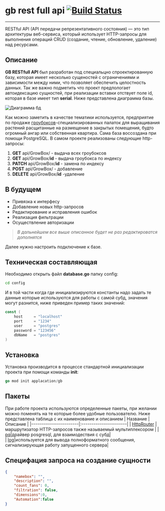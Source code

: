 # gb rest full api [![Build Status](https://travis-ci.org/joemccann/dillinger.svg?branch=master)](https://travis-ci.org/joemccann/dillinger)
***
RESTful API (API передачи репрезентативного состояния) — это тип архитектуры веб-сервиса, который использует HTTP-запросы для выполнения операций CRUD (создание, чтение, обновление, удаление) над ресурсами. 

## Описание
__GB RESTfull API__ был разработан под специальцно спроектированную базу, которая имеет несколько сущеностей с ограничениями и зависимости между ними, что позволяет обеспечить целостность данных. Так же важно подметить что проект предпологает автоидексацию сущностей, при реализации вставки отствует поле id, которая в базе имеет тип __serial__. Ниже представлена диаграмма базы. 

![Диаграмма бд](https://cdn.discordapp.com/attachments/1217879745903988838/1217879775851446342/TOlKk6PABbM.png?ex=6605a1ed&is=65f32ced&hm=107f7bee27cc73bda6e7c815755a5d3f6b0fd5b137f0090f760a683be999c1b9&)

Как можно заметить в качестве тематики используется, предприятие по продаже [гроубоксов](https://en.wikipedia.org/wiki/Grow_box)-специализированных палаток для выращивания растений расщитанные на размещение в закрытых помещения, будто огромный ангар или собственная квартира. Сама база воссоздана при помощи PostgreSQL. В самом проекте реализованы следующие http-запросы:


1. __GET__ api/GrowBox/ - выдача всех гроубоксов
2. __GET__ api/GrowBox/__id__ - выдача гроубокса по индексу
3. __PATCH__ api/GrowBox/__id__ - замена по индексу
4. __POST__  api/GrowBox/ - добавление 
5. __DELETE__ api/GrowBox/__id__ -удаление

## В будущем

- Привязка к интерфесу 
- Добавление новых http-запросов
- Редактирование и исправления ошибок
- Реализация фильтрации
- Осуществление авторизации

>_В дальнейшем все выше описанное будет не раз редактироватся дополнятся_



Далее нужно настроить подключение к базе.

## Техническая составляющая

Необходимо открыть файл __database.go__ папку config:
```sh
cd config
```
И в той части когда где инициализируются константы надо задать те данные которые используются для работы с самой субд, значения могут разнится, ниже приведен пример таких значений:
```go
const (
	host     = "localhost"
	port     = "1234"
	user     = "postgres"
	password = "123456"
	dbName   = "postgres"
)
```

## Установка
Установка производится в процессе стандартной инициализации проекта при помощи команды __init__:
```go
go mod init applacation/gb
```

## Пакеты
При работе проекта используются определенные пакеты, при желании можно поменять на те которые более удобные пользователю. Ниже представлена таблица с их наименование и описанием
|        Название        |        Описание        |
|------------------------|:-----------------------|
| [HttpRouter](https://github.com/julienschmidt/httprouter) | маршрутизатор HTTP-запросов также называемый мультиплексором |
| [pq](https://pkg.go.dev/github.com/lib/pq@v1.10.9)|драйвер posgresql, для взаимодествия с субд|          
| [log](https://pkg.go.dev/github.com/rs/zerolog@v1.32.0/log)|используется для вывода полноформатного сообщения, сигнализирующая работу запущенного сервера|

## Cпецифация запроса на создание сущности

```json
{
	"namebox": "",
    "description": "",
    "count_fans": 0,
    "filtration": false,
    "dimensions":0,
    "Automation":false
}

```



